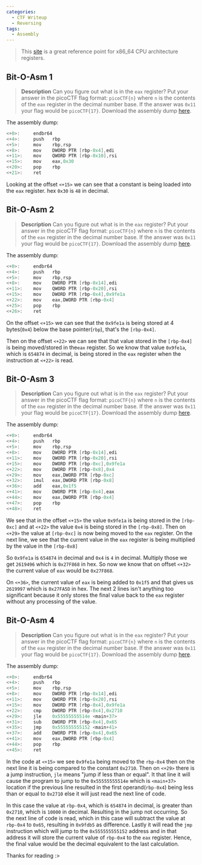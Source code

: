 ```yaml
---
categories:
  - CTF Writeup
  - Reversing
tags:
  - Assembly
---
```


> This [site](https://wiki.osdev.org/CPU_Registers_x86-64) is a great reference point for x86_64 CPU architecture registers.

## Bit-O-Asm 1

> **Description**
> Can you figure out what is in the `eax` register? Put your answer in the picoCTF flag format: `picoCTF{n}` where `n` is the contents of the `eax` register in the decimal number base. If the answer was `0x11` your flag would be `picoCTF{17}`. Download the assembly dump [here](https://artifacts.picoctf.net/c/509/disassembler-dump0_a.txt).

The assembly dump:

```c
<+0>:     endbr64
<+4>:     push   rbp
<+5>:     mov    rbp,rsp
<+8>:     mov    DWORD PTR [rbp-0x4],edi
<+11>:    mov    QWORD PTR [rbp-0x10],rsi
<+15>:    mov    eax,0x30
<+20>:    pop    rbp
<+21>:    ret
```

Looking at the offset `<+15>` we can see that a constant is being loaded into the `eax` register. hex `0x30` is `48` in decimal.

## Bit-O-Asm 2

> **Description**
> Can you figure out what is in the `eax` register? Put your answer in the picoCTF flag format: `picoCTF{n}` where `n` is the contents of the `eax` register in the decimal number base. If the answer was `0x11` your flag would be `picoCTF{17}`. Download the assembly dump [here](https://artifacts.picoctf.net/c/510/disassembler-dump0_b.txt).

The assembly dump:

```c
<+0>:     endbr64
<+4>:     push   rbp
<+5>:     mov    rbp,rsp
<+8>:     mov    DWORD PTR [rbp-0x14],edi
<+11>:    mov    QWORD PTR [rbp-0x20],rsi
<+15>:    mov    DWORD PTR [rbp-0x4],0x9fe1a
<+22>:    mov    eax,DWORD PTR [rbp-0x4]
<+25>:    pop    rbp
<+26>:    ret

```

On the offset `<+15>` we can see that the `0x9fe1a` is being stored at 4 bytes(`0x4`) below the base pointer(`rbp`), that's the `[rbp-0x4]`.

Then on the offset `<+22>` we can see that that value stored in the `[rbp-0x4]` is being moved/stored in the`eax` register. So we know that value `0x9fe1a`, which is `654874` in decimal, is being stored in the `eax` register when the instruction at `<+22>` is read.

## Bit-O-Asm 3

> **Description**
> Can you figure out what is in the `eax` register? Put your answer in the picoCTF flag format: `picoCTF{n}` where `n` is the contents of the `eax` register in the decimal number base. If the answer was `0x11` your flag would be `picoCTF{17}`. Download the assembly dump [here](https://artifacts.picoctf.net/c/530/disassembler-dump0_c.txt).

The assembly dump:

```c
<+0>:     endbr64
<+4>:     push   rbp
<+5>:     mov    rbp,rsp
<+8>:     mov    DWORD PTR [rbp-0x14],edi
<+11>:    mov    QWORD PTR [rbp-0x20],rsi
<+15>:    mov    DWORD PTR [rbp-0xc],0x9fe1a
<+22>:    mov    DWORD PTR [rbp-0x8],0x4
<+29>:    mov    eax,DWORD PTR [rbp-0xc]
<+32>:    imul   eax,DWORD PTR [rbp-0x8]
<+36>:    add    eax,0x1f5
<+41>:    mov    DWORD PTR [rbp-0x4],eax
<+44>:    mov    eax,DWORD PTR [rbp-0x4]
<+47>:    pop    rbp
<+48>:    ret
```

We see that in the offset `<+15>` the value `0x9fe1a` is being stored in the `[rbp-0xc]` and at `<+22>` the value `0x4` is being stored in the `[rbp-0x8]`. Then on `<+29>` the value at `[rbp-0xc]` is now being moved to the `eax` register. On the next line, we see that the current value in the `eax` register is being multiplied by the value in the `[rbp-0x8]`

So `0x9fe1a` is `654874` in decimal and `0x4` is `4` in decimal. Multiply those we get `2619496` which is `0x27F868` in hex. So now we know that on offset `<+32>` the current value of `eax` would be `0x27F868`.

On `<+36>`, the current value of `eax` is being added to `0x1f5` and that gives us `2619997` which is `0x27FA5D` in hex. The next 2 lines isn't anything too significant because it only stores the final value back to the `eax` register without any processing of the value.

## Bit-O-Asm 4

> **Description**
> Can you figure out what is in the `eax` register? Put your answer in the picoCTF flag format: `picoCTF{n}` where `n` is the contents of the `eax` register in the decimal number base. If the answer was `0x11` your flag would be `picoCTF{17}`. Download the assembly dump [here](https://artifacts.picoctf.net/c/511/disassembler-dump0_d.txt).

The assembly dump:

```c
<+0>:     endbr64
<+4>:     push   rbp
<+5>:     mov    rbp,rsp
<+8>:     mov    DWORD PTR [rbp-0x14],edi
<+11>:    mov    QWORD PTR [rbp-0x20],rsi
<+15>:    mov    DWORD PTR [rbp-0x4],0x9fe1a
<+22>:    cmp    DWORD PTR [rbp-0x4],0x2710
<+29>:    jle    0x55555555514e <main+37>
<+31>:    sub    DWORD PTR [rbp-0x4],0x65
<+35>:    jmp    0x555555555152 <main+41>
<+37>:    add    DWORD PTR [rbp-0x4],0x65
<+41>:    mov    eax,DWORD PTR [rbp-0x4]
<+44>:    pop    rbp
<+45>:    ret
```

In the code at `<+15>` we see `0x9fe1a` being moved to the `rbp-0x4` then on the next line it is being compared to the constant `0x2710`. Then on `<+29>` there is a jump instruction, `jle` means "jump if less than or equal". It that line it will cause the program to jump to the `0x55555555514e` which is `<main+37>` location if the previous line resulted in the first operand(`rbp-0x4`) being less than or equal to `0x2710` else it will just read the next line of code.

In this case the value at `rbp-0x4`, which is `654874` in decimal, is greater than `0x2710`, which is `10000` in decimal. Resulting in the jump not occurring. So the next line of code is read, which in this case will subtract the value at `rbp-0x4` to `0x65`, resulting in `0x9fdb5` as difference. Lastly it will read the `jmp` instruction which will jump to the `0x555555555152` address and in that address it will store the current value of `rbp-0x4` to the `eax` register. Hence, the final value would be the decimal equivalent to the last calculation.

Thanks for reading :>

<script src="https://utteranc.es/client.js"
        repo="0xShun/0xShun-comments"
        issue-term="pathname"
        theme="github-dark"
        crossorigin="anonymous"
        async>
</script>
